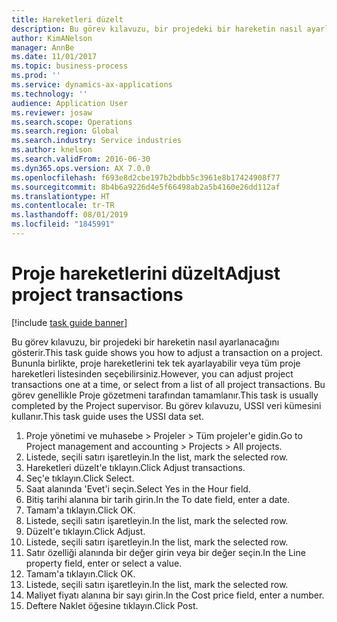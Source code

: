```yaml
---
title: Hareketleri düzelt
description: Bu görev kılavuzu, bir projedeki bir hareketin nasıl ayarlanacağını gösterir.
author: KimANelson
manager: AnnBe
ms.date: 11/01/2017
ms.topic: business-process
ms.prod: ''
ms.service: dynamics-ax-applications
ms.technology: ''
audience: Application User
ms.reviewer: josaw
ms.search.scope: Operations
ms.search.region: Global
ms.search.industry: Service industries
ms.author: knelson
ms.search.validFrom: 2016-06-30
ms.dyn365.ops.version: AX 7.0.0
ms.openlocfilehash: f693e8d2cbe197b2bdbb5c3961e8b17424908f77
ms.sourcegitcommit: 8b4b6a9226d4e5f66498ab2a5b4160e26dd112af
ms.translationtype: HT
ms.contentlocale: tr-TR
ms.lasthandoff: 08/01/2019
ms.locfileid: "1845991"
---
```

# <a name="adjust-project-transactions"></a><span data-ttu-id="80d1f-103">Proje hareketlerini düzelt</span><span class="sxs-lookup"><span data-stu-id="80d1f-103">Adjust project transactions</span></span>

[!include [task guide banner](../../includes/task-guide-banner.md)]

<span data-ttu-id="80d1f-104">Bu görev kılavuzu, bir projedeki bir hareketin nasıl ayarlanacağını gösterir.</span><span class="sxs-lookup"><span data-stu-id="80d1f-104">This task guide shows you how to adjust a transaction on a project.</span></span> <span data-ttu-id="80d1f-105">Bununla birlikte, proje hareketlerini tek tek ayarlayabilir veya tüm proje hareketleri listesinden seçebilirsiniz.</span><span class="sxs-lookup"><span data-stu-id="80d1f-105">However, you can adjust project transactions one at a time, or select from a list of all project transactions.</span></span> <span data-ttu-id="80d1f-106">Bu görev genellikle Proje gözetmeni tarafından tamamlanır.</span><span class="sxs-lookup"><span data-stu-id="80d1f-106">This task is usually completed by the Project supervisor.</span></span> <span data-ttu-id="80d1f-107">Bu görev kılavuzu, USSI veri kümesini kullanır.</span><span class="sxs-lookup"><span data-stu-id="80d1f-107">This task guide uses the USSI data set.</span></span>

1. <span data-ttu-id="80d1f-108">Proje yönetimi ve muhasebe > Projeler > Tüm projeler'e gidin.</span><span class="sxs-lookup"><span data-stu-id="80d1f-108">Go to Project management and accounting > Projects > All projects.</span></span> 
2. <span data-ttu-id="80d1f-109">Listede, seçili satırı işaretleyin.</span><span class="sxs-lookup"><span data-stu-id="80d1f-109">In the list, mark the selected row.</span></span> 
3. <span data-ttu-id="80d1f-110">Hareketleri düzelt'e tıklayın.</span><span class="sxs-lookup"><span data-stu-id="80d1f-110">Click Adjust transactions.</span></span> 
4. <span data-ttu-id="80d1f-111">Seç'e tıklayın.</span><span class="sxs-lookup"><span data-stu-id="80d1f-111">Click Select.</span></span> 
5. <span data-ttu-id="80d1f-112">Saat alanında 'Evet'i seçin.</span><span class="sxs-lookup"><span data-stu-id="80d1f-112">Select Yes in the Hour field.</span></span> 
6. <span data-ttu-id="80d1f-113">Bitiş tarihi alanına bir tarih girin.</span><span class="sxs-lookup"><span data-stu-id="80d1f-113">In the To date field, enter a date.</span></span> 
7. <span data-ttu-id="80d1f-114">Tamam'a tıklayın.</span><span class="sxs-lookup"><span data-stu-id="80d1f-114">Click OK.</span></span> 
8. <span data-ttu-id="80d1f-115">Listede, seçili satırı işaretleyin.</span><span class="sxs-lookup"><span data-stu-id="80d1f-115">In the list, mark the selected row.</span></span> 
9. <span data-ttu-id="80d1f-116">Düzelt'e tıklayın.</span><span class="sxs-lookup"><span data-stu-id="80d1f-116">Click Adjust.</span></span> 
10. <span data-ttu-id="80d1f-117">Listede, seçili satırı işaretleyin.</span><span class="sxs-lookup"><span data-stu-id="80d1f-117">In the list, mark the selected row.</span></span> 
11. <span data-ttu-id="80d1f-118">Satır özelliği alanında bir değer girin veya bir değer seçin.</span><span class="sxs-lookup"><span data-stu-id="80d1f-118">In the Line property field, enter or select a value.</span></span> 
12. <span data-ttu-id="80d1f-119">Tamam'a tıklayın.</span><span class="sxs-lookup"><span data-stu-id="80d1f-119">Click OK.</span></span> 
13. <span data-ttu-id="80d1f-120">Listede, seçili satırı işaretleyin.</span><span class="sxs-lookup"><span data-stu-id="80d1f-120">In the list, mark the selected row.</span></span> 
14. <span data-ttu-id="80d1f-121">Maliyet fiyatı alanına bir sayı girin.</span><span class="sxs-lookup"><span data-stu-id="80d1f-121">In the Cost price field, enter a number.</span></span> 
15. <span data-ttu-id="80d1f-122">Deftere Naklet öğesine tıklayın.</span><span class="sxs-lookup"><span data-stu-id="80d1f-122">Click Post.</span></span> 
